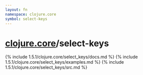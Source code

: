 ```yaml
---
layout: fn
namespace: clojure.core
symbol: select-keys
---
```


# [clojure.core](../)/select-keys

{% include 1.5.1/clojure.core/select_keys/docs.md %}
{% include 1.5.1/clojure.core/select_keys/examples.md %}
{% include 1.5.1/clojure.core/select_keys/src.md %}

